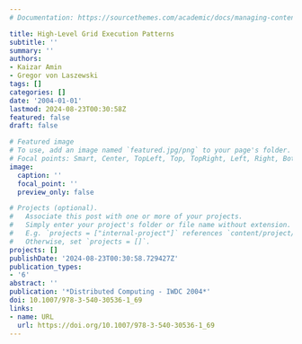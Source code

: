 ```yaml
---
# Documentation: https://sourcethemes.com/academic/docs/managing-content/

title: High-Level Grid Execution Patterns
subtitle: ''
summary: ''
authors:
- Kaizar Amin
- Gregor von Laszewski
tags: []
categories: []
date: '2004-01-01'
lastmod: 2024-08-23T00:30:58Z
featured: false
draft: false

# Featured image
# To use, add an image named `featured.jpg/png` to your page's folder.
# Focal points: Smart, Center, TopLeft, Top, TopRight, Left, Right, BottomLeft, Bottom, BottomRight.
image:
  caption: ''
  focal_point: ''
  preview_only: false

# Projects (optional).
#   Associate this post with one or more of your projects.
#   Simply enter your project's folder or file name without extension.
#   E.g. `projects = ["internal-project"]` references `content/project/deep-learning/index.md`.
#   Otherwise, set `projects = []`.
projects: []
publishDate: '2024-08-23T00:30:58.729427Z'
publication_types:
- '6'
abstract: ''
publication: '*Distributed Computing - IWDC 2004*'
doi: 10.1007/978-3-540-30536-1_69
links:
- name: URL
  url: https://doi.org/10.1007/978-3-540-30536-1_69
---
```

